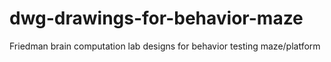# dwg-drawings-for-behavior-maze
Friedman brain computation lab designs for behavior testing maze/platform
